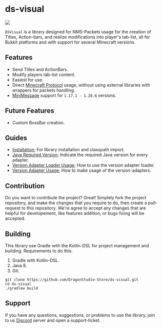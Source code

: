 # ds-visual
[![](https://jitpack.io/v/DragonStudio-Store/ds-visual.svg)](https://jitpack.io/#DragonStudio-Store/ds-visual)

`DSVisual` is a library designed for NMS-Packets usage for the creation of Titles, Action-bars, and realize modifications into player's tab-list, all for Bukkit platforms and with support for several Minecraft versions.

## Features
- Send Titles and ActionBars.
- Modify players tab-list content.
- Easiest for use.
- Direct [Minecraft Protocol](https://wiki.vg/Protocol) usage, without using external libraries with wrappers for packets handling.
- [MiniMessage](https://docs.advntr.dev/minimessage/format.html) support for `1.17.1 - 1.20.6` versions.

## Future Features
- Custom BossBar creation.

## Guides
* [Installation](https://github.com/DragonStudio-Store/ds-visual/blob/main/docs/install-guide.md); For library installation and classpath import.
* [Java Required Version](https://github.com/DragonStudio-Store/ds-visual/blob/main/docs/java-version-guide.md); Indicate the required Java version for every adapter.
* [Version Adapter Loader Usage](https://github.com/DragonStudio-Store/ds-visual/blob/main/docs/adapter-loader-usage-guide.md); How to use the version adapter loader.
* [Version Adapter Usage](https://github.com/DragonStudio-Store/ds-visual/blob/main/docs/adapter-usage-guide.md); How to make usage of the version-adapters.

## Contribution
Do you want to contribute the project? Great! Simplely fork the project repository, and make the changes that you require to do, then create a pull-request to
this repository. We're agree to accept any changes that are helpful for developement, like features addition, or bugs fixing will be accepted.

## Building
This library use Gradle with the Kotlin-DSL for project management
and building. Requirements to do this:

1. Gradle with Kotlin-DSL.
2. Java 8.
3. Git.
```
git clone https://github.com/DragonStudio-Store/ds-visual.git
cd ds-visual
./gradlew build
```

## Support
If you have any questions, suggestions, or problems to use the library, join to us [Discord](https://discord.dragonstudio.site/) server and open a support-ticket.
